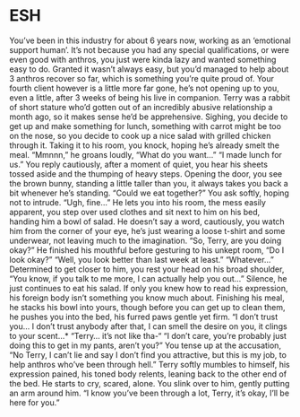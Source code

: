 # ESH
You’ve been in this industry for about 6 years now, working as an ‘emotional support human’. It’s not because you had any special qualifications, or were even good with anthros, you just were kinda lazy and wanted something easy to do. Granted it wasn’t always easy, but you’d managed to help about 3 anthros recover so far, which is something you’re quite proud of.
Your fourth client however is a little more far gone, he’s not opening up to you, even a little, after 3 weeks of being his live in companion. Terry was a rabbit of short stature who’d gotten out of an incredibly abusive relationship a month ago, so it makes sense he’d be apprehensive. Sighing, you decide to get up and make something for lunch, something with carrot might be too on the nose, so you decide to cook up a nice salad with grilled chicken through it. Taking it to his room, you knock, hoping he’s already smelt the meal.
“Mmnnn,” he groans loudly, “What do you want…”
“I made lunch for us.” You reply cautiously, after a moment of quiet, you hear his sheets tossed aside and the thumping of heavy steps. Opening the door, you see the brown bunny, standing a little taller than you, it always takes you back a bit whenever he’s standing. “Could we eat together?” You ask softly, hoping not to intrude.
“Ugh, fine…” He lets you into his room, the mess easily apparent, you step over used clothes and sit next to him on his bed, handing him a bowl of salad. He doesn’t say a word, cautiously, you watch him from the corner of your eye, he’s just wearing a loose t-shirt and some underwear, not leaving much to the imagination. 
“So, Terry, are you doing okay?”
He finished his mouthful before gesturing to his unkept room, “Do I look okay?”
“Well, you look better than last week at least.”
“Whatever…”
Determined to get closer to him, you rest your head on his broad shoulder, “You know, if you talk to me more, I can actually help you out…”
Silence, he just continues to eat his salad. If only you knew how to read his expression, his foreign body isn’t something you know much about. Finishing his meal, he stacks his bowl into yours, though before you can get up to clean them, he pushes you into the bed, his furred paws gentle yet firm.
“I don’t trust you… I don’t trust anybody after that, I can smell the desire on you, it clings to your scent…*
“Terry… it’s not like tha-“
“I don’t care, you’re probably just doing this to get in my pants, aren’t you?”
You tense up at the accusation, “No Terry, I can’t lie and say I don’t find you attractive, but this is my job, to help anthros who’ve been through hell.”
Terry softly mumbles to himself, his expression pained, his toned body relents, leaning back to the other end of the bed. He starts to cry, scared, alone. You slink over to him, gently putting an arm around him.
“I know you’ve been through a lot, Terry, it’s okay, I’ll be here for you.”
